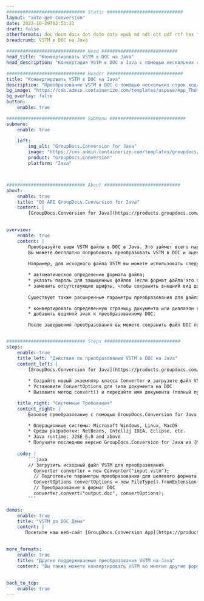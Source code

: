 ```yaml
---
############################# Static ############################
layout: "auto-gen-conversion"
date: 2022-10-29T02:53:21
draft: false
otherformats: doc docm docx dot dotm dotx epub md odt ott pdf rtf tex txt vdx vsdm vsdx vssm vssx vstm vstx vsx vtx xps
breadcrumb: VSTM в DOC на Java

############################# Head ############################
head_title: "Конвертировать VSTM в DOC на Java"
head_description: "Конвертация VSTM в DOC в Java с помощью нескольких строк кода. Преобразование более 160 форматов файлов с помощью API преобразования документов GroupDocs для Java"

############################# Header ############################
title: "Конвертировать VSTM в DOC на Java"
description: "Преобразование VSTM в DOC с помощью нескольких строк кода Java"
bg_image: "https://cms.admin.containerize.com/templates/aspose/App_Themes/V3/images/bg/header1.png"
bg_overlay: false
button:
    enable: true

############################# SubMenu ############################
submenu:
    enable: true

    left:
        img_alt: "GroupDocs.Conversion for Java"
        image: "https://cms.admin.containerize.com/templates/groupdocs/images/product-logos/90x90-noborder/groupdocs-conversion-java.png"
        product: "GroupDocs.Conversion"
        platform: "Java"



############################# About ############################
about:
    enable: true
    title: "Об API GroupDocs.Conversion for Java"
    content: |
        [GroupDocs.Conversion for Java](https://products.groupdocs.com/conversion/java/) — это расширенный API преобразования форматов файлов для преобразования между популярными форматами изображений и документов, такими как Microsoft Office, OpenDocument, PDF, HTML, электронная почта, CAD. и многое другое с помощью всего нескольких строк кода. Собственный API автоматически определяет форматы исходных документов и предлагает множество вариантов настройки преобразованных документов. Наряду с функцией извлечения информации из документа по умолчанию также поддерживается кеширование результатов конвертации на локальный диск. Однако любой тип кэш-хранилища может поддерживаться путем реализации соответствующих интерфейсов — Amazon S3, Dropbox, Google Drive, Windows Azure, Reddis или любых других.
    

overview:
    enable: true
    content: |
        Преобразуйте ваши VSTM файлы в DOC в Java. Это займет всего пару строк кода Java на любой платформе по вашему выбору, такой как Windows, Linux, macOS.
        Вы можете бесплатно попробовать преобразовать VSTM в DOC и оценить качество результатов преобразования. Наряду с простыми сценариями преобразования файлов вы можете попробовать более сложные варианты загрузки исходного файла VSTM и сохранения вывода DOC. 
        
        Например, для исходного файла VSTM вы можете использовать следующие параметры загрузки:

        * автоматическое определение формата файла;
        * указать пароль для защищенных файлов (если формат файла это поддерживает);
        * заменить отсутствующие шрифты, чтобы сохранить внешний вид документа.
        
        Существуют также расширенные параметры преобразования для файла DOC:

        * конвертировать определенную страницу документа или диапазон страниц;
        * добавить водяной знак к преобразованному DOC.

        После завершения преобразования вы можете сохранить файл DOC по своему локальному пути к файлу или в любом стороннем хранилище, таком как FTP, Amazon S3, Google Drive, Dropbox и т. д. Обратите внимание: для преобразования VSTM до DOC вам не нужно устанавливать какое-либо дополнительное программное обеспечение, такое как MS Office, Open Office, Adobe Acrobat Reader и т. д.


############################# Steps ############################
steps:
    enable: true
    title_left: "Действия по преобразованию VSTM в DOC на Java"
    content_left: |
        [GroupDocs.Conversion for Java](https://products.groupdocs.com/conversion/java/) позволяет разработчикам легко преобразовать файл VSTM в DOC с помощью нескольких строк кода.
        
        * Создайте новый экземпляр класса Converter и загрузите файл VSTM с полным путем
        * Установите ConvertOptions для типа документа на DOC
        * Вызовите метод convert() и передайте имя документа (полный путь) и формат (DOC) в качестве параметра

    title_right: "Системные Требования"
    content_right: |
        Базовое преобразование с помощью GroupDocs.Conversion for Java API можно выполнить всего несколькими строками кода. Наши API поддерживаются на всех основных платформах и операционных системах. Перед выполнением приведенного ниже кода убедитесь, что в вашей системе установлены следующие предварительные компоненты.

        * Операционные системы: Microsoft Windows, Linux, MacOS
        * Среды разработки: NetBeans, Intellij IDEA, Eclipse, etc.
        * Java runtime: J2SE 6.0 and above
        * Получите последнюю версию GroupDocs.Conversion for Java из [Maven](https://repository.groupdocs.com/webapp/#/artifacts/browse/tree/General/repo/com/groupdocs/groupdocs-conversion)
         
    code: |
        ```java    
        // Загрузить исходный файл VSTM для преобразования
          Converter converter = new Converter("input.vstm");
          // Подготовьте параметры преобразования для целевого формата DOC
          ConvertOptions convertOptions = new FileType().fromExtension("doc").getConvertOptions();
          // Преобразование в формат DOC
          converter.convert("output.doc", convertOptions);
        ```

demos:
    enable: true
    title: "VSTM до DOC Демо"
    content: |
       Посетите наш веб-сайт [GroupDocs.Conversion App](https://products.groupdocs.app/conversion/family) и попробуйте преобразовать VSTM в DOC прямо сейчас. Бесплатная демоверсия имеет следующие преимущества
          

more_formats:
    enable: true
    title: "Другие поддерживаемые преобразования VSTM на Java"
    content: "Вы также можете конвертировать VSTM во многие другие форматы файлов. См. список ниже."
       
       
back_to_top:
    enable: true
---
```

